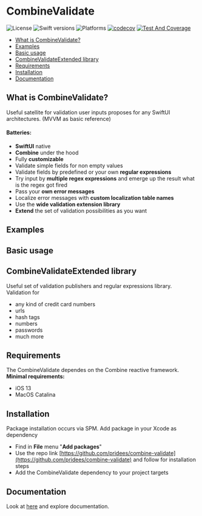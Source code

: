 # CombineValidate
![License](https://img.shields.io/badge/License-MIT-blue)
![Swift versions](https://img.shields.io/badge/Swift%20versions-5.3%20%7C%205.4%20%7C%205.5-red.svg)
![Platforms](https://img.shields.io/badge/Platforms-iOS%20%7C%20macOS-red.svg)
[![codecov](https://codecov.io/gh/pridees/combine-validate/branch/main/graph/badge.svg?token=VUX36CJOXE)](https://codecov.io/gh/pridees/combine-validate)
[![Test And Coverage](https://github.com/pridees/combine-validate/actions/workflows/test_and_codecov.yml/badge.svg?branch=main)](https://github.com/pridees/combine-validate/actions/workflows/test_and_codecov.yml)

* [What is CombineValidate?](#what-is-combine-validate)
* [Examples](#examples)
* [Basic usage](#basic-usage)
* [CombineValidateExtended library](#combine-validate-extended-library)
* [Requirements](#requirements)
* [Installation](#installation)
* [Documentation](#documentation)

 
## What is CombineValidate?

Useful satellite for validation user inputs proposes for any SwiftUI architectures. (MVVM as basic reference)
#### Batteries:
- **SwiftUI** native
- **Combine** under the hood
- Fully **customizable**
- Validate simple fields for non empty values
- Validate fields by predefined or your own **regular expressions**
- Try input by **multiple regex expressions** and emerge up the result what is the regex got fired
- Pass your **own error messages**
- Localize error messages with **custom localization table names**
- Use the **wide validation extension library**
- **Extend** the set of validation possibilities as you want
 
## Examples


## Basic usage


## CombineValidateExtended library
Useful set of validation publishers and regular expressions library.
Validation for
- any kind of credit card numbers
- urls
- hash tags
- numbers
- passwords
- much more

## Requirements
The CombineValidate dependes on the Combine reactive framework. 
**Minimal requirements:**
- iOS 13
- MacOS Catalina

## Installation
Package installation occurs via SPM. 
Add package in your Xcode as dependency
- Find in **File** menu "**Add packages**"
- Use the repo link [https://github.com/pridees/combine-validate](https://github.com/pridees/combine-validate) and follow for installation steps
- Add the CombineValidate dependency to your project targets

## Documentation
Look at [here]() and explore documentation.
